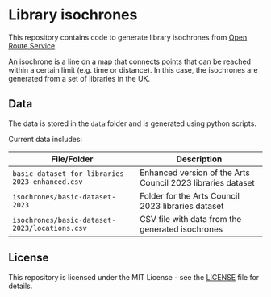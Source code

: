 # Library isochrones

This repository contains code to generate library isochrones from [Open Route Service](https://openrouteservice.org/).

An isochrone is a line on a map that connects points that can be reached within a certain limit (e.g. time or distance). In this case, the isochrones are generated from a set of libraries in the UK.

## Data

The data is stored in the `data` folder and is generated using python scripts.

Current data includes:

| File/Folder                                     | Description                                                 |
| ----------------------------------------------- | ----------------------------------------------------------- |
| `basic-dataset-for-libraries-2023-enhanced.csv` | Enhanced version of the Arts Council 2023 libraries dataset |
| `isochrones/basic-dataset-2023`                 | Folder for the Arts Council 2023 libraries dataset          |
| `isochrones/basic-dataset-2023/locations.csv`   | CSV file with data from the generated isochrones            |

## License

This repository is licensed under the MIT License - see the [LICENSE](LICENSE) file for details.
